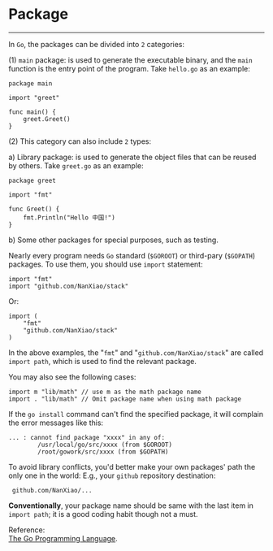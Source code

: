 # Package
----
In `Go`, the packages can be divided into `2` categories:  

(1) `main` package: is used to generate the executable binary, and the `main` function is the entry point of the program. Take `hello.go` as an example:  

	package main
	
	import "greet"
	
	func main() {
		greet.Greet()
	}
  

(2) This category can also include `2` types:  
 
a) Library package: is used to generate the object files that can be reused by others. Take `greet.go` as an example:  

	package greet
	
	import "fmt"
	
	func Greet() {
		fmt.Println("Hello 中国!")
	}

b) Some other packages for special purposes, such as testing.

Nearly every program needs `Go` standard (`$GOROOT`) or third-pary (`$GOPATH`) packages. To use them, you should use `import` statement:  

	import "fmt"
	import "github.com/NanXiao/stack" 
Or:  

	import (
		"fmt"
		"github.com/NanXiao/stack"
	)
In the above examples, the "`fmt`" and "`github.com/NanXiao/stack`" are called `import path`, which is used to find the relevant package.  

You may also see the following cases:  

	import m "lib/math" // use m as the math package name
	import . "lib/math" // Omit package name when using math package

If the `go install` command can't find the specified package, it will complain the error messages like this:  

	... : cannot find package "xxxx" in any of:
	        /usr/local/go/src/xxxx (from $GOROOT)
	        /root/gowork/src/xxxx (from $GOPATH)

To avoid library conflicts, you'd better make your own packages' path the only one in the world: E.g., your `github` repository destination:

	 github.com/NanXiao/...
**Conventionally**, your package name should be same with the last item in `import path`; it is a good coding habit though not a must.  

Reference:  
[The Go Programming Language](http://www.gopl.io/).



 
